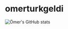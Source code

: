 # omerturkgeldi

![Ömer's GitHub stats](https://github-readme-stats.vercel.app/api?username=omerturkgeldi&count_private=true&theme=radicalshow_icons=true)


